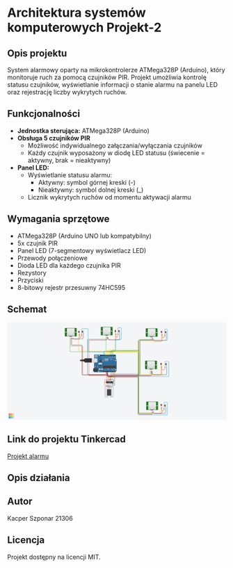 # Architektura systemów komputerowych Projekt-2

## Opis projektu

System alarmowy oparty na mikrokontrolerze ATMega328P (Arduino), który monitoruje ruch za pomocą czujników PIR. Projekt umożliwia kontrolę statusu czujników, wyświetlanie informacji o stanie alarmu na panelu LED oraz rejestrację liczby wykrytych ruchów.

## Funkcjonalności

- **Jednostka sterująca:** ATMega328P (Arduino)
- **Obsługa 5 czujników PIR**
  - Możliwość indywidualnego załączania/wyłączania czujników
  - Każdy czujnik wyposażony w diodę LED statusu (świecenie = aktywny, brak = nieaktywny)
- **Panel LED:**
  - Wyświetlanie statusu alarmu:
    - Aktywny: symbol górnej kreski (-)
    - Nieaktywny: symbol dolnej kreski (\_)
  - Licznik wykrytych ruchów od momentu aktywacji alarmu
  
## Wymagania sprzętowe

- ATMega328P (Arduino UNO lub kompatybilny)
- 5x czujnik PIR 
- Panel LED (7-segmentowy wyświetlacz LED)
- Przewody połączeniowe
- Dioda LED dla każdego czujnika PIR
- Rezystory
- Przyciski
- 8-bitowy rejestr przesuwny 74HC595

## Schemat

![](/alarmschemat.png)

## Link do projektu Tinkercad

[Projekt alarmu](
https://www.tinkercad.com/things/hQb4lW148Oe-ask-projekt-2-alarm?sharecode=8xqfxaY5XNDh9_qgL-9ZIHNmJORLkDzH7wIwF1iYf2Y)

## Opis działania



## Autor

Kacper Szponar
21306

## Licencja

Projekt dostępny na licencji MIT.
